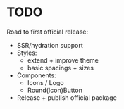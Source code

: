 # TODO

Road to first official release:

- SSR/hydration support
- Styles:
  - extend + improve theme
  - basic spacings + sizes
- Components:
  - Icons / Logo
  - Round(Icon)Button
- Release + publish official package
